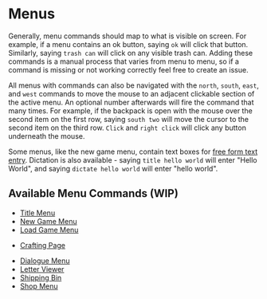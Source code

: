 # Menus

Generally, menu commands should map to what is visible on screen. For example, if a menu contains an ok button, saying `ok` will click that button. Similarly, saying `trash can` will click on any visible trash can. Adding these commands is a manual process that varies from menu to menu, so if a command is missing or not working correctly feel free to create an issue.

All menus with commands can also be navigated with the `north`, `south`, `east`, and `west` commands to move the mouse to an adjacent clickable section of the active menu. An optional number afterwards will fire the command that many times. For example, if the backpack is open with the mouse over the second item on the first row, saying `south two` will move the cursor to the second item on the third row. `Click` and `right click` will click any button underneath the mouse.

Some menus, like the new game menu, contain text boxes for <a href="../StardewSpeak/lib/speech-client/speech-client/letters.py">free form text entry</a>. Dictation is also available - saying `title hello world` will enter "Hello World", and saying `dictate hello world` will enter "hello world".

## Available Menu Commands (WIP)

<ul>
    <li> <a href="./title-menu.md">Title Menu</a> </li>
    <li> <a href="./new-game-menu.md">New Game Menu</a> </li>
    <li> <a href="./load-game-menu.md">Load Game Menu</a> </li>
</ul>
<ul>
    <li> <a href="./crafting-page.md">Crafting Page</a> </li>
</ul>
<ul>
    <li> <a href="./dialogue-menu.md">Dialogue Menu</a> </li>
    <li> <a href="./letter-viewer.md">Letter Viewer</a> </li>
    <li> <a href="./shipping-bin.md">Shipping Bin</a> </li>
    <li> <a href="./shop-menu.md">Shop Menu</a> </li>
</ul>